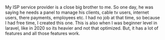 My ISP service provider is a close big brother to me. So one day, he was saying he needs a panel to manage his clients, cable tv users, internet users, there payments, employees etc.
I had no job at that time, so because I had free time, I created this one. This is also when I was beginner level in laravel, like in 2020 so its heavier and not that optimized.
But, it has a lot of features and all those features work.

